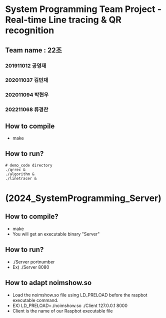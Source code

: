 # System Programming Team Project - Real-time Line tracing & QR recognition

## Team name : 22조

### 201911012 공영재
### 202011037 김민재
### 202011094 박현우
### 202211068 류경찬


<!-- HOW TO RUN-->

## How to compile
- make

## How to run?
```
# demo_code directory
./qrrec &
./algorithm &
./linetracer &
```

<!-- HOW TO RUN Server-->
# (2024_SystemProgramming_Server)
## How to compile?
- make
- You will get an executable binary "Server"
## How to run?
- ./Server portnumber
- Ex) ./Server 8080
## How to adapt noimshow.so
- Load the noimshow.so file using LD_PRELOAD before the raspbot executable command.
- EX) LD_PRELOAD=./noimshow.so ./Client 127.0.0.1 8000
- Client is the name of our Raspbot executable file

